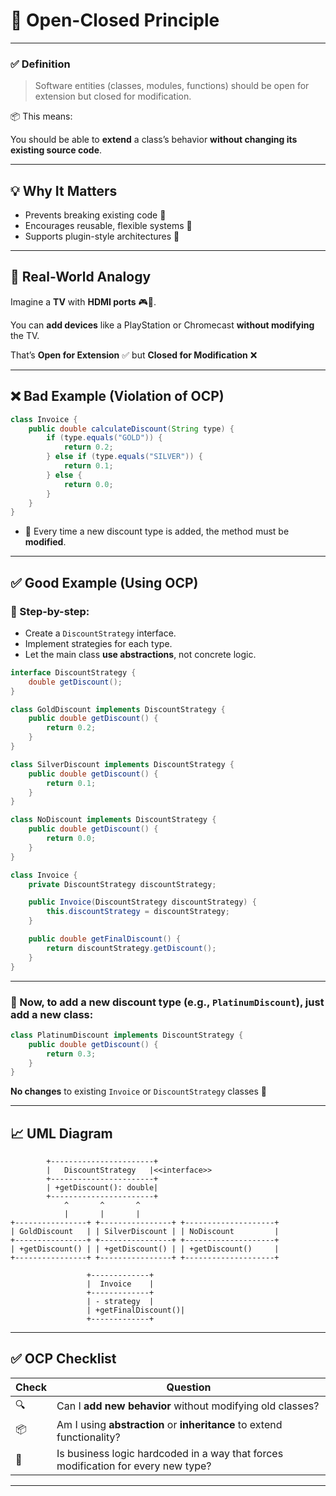 # 🧩 Open-Closed Principle

---

### ✅ **Definition**

> Software entities (classes, modules, functions) should be open for extension but closed for modification.
> 

📦 This means:

You should be able to **extend** a class’s behavior **without changing its existing source code**.

---

## 💡 **Why It Matters**

- Prevents breaking existing code 🔧
- Encourages reusable, flexible systems 🔁
- Supports plugin-style architectures 🔌

---

## 🔌 Real-World Analogy

Imagine a **TV** with **HDMI ports** 🎮🎥.

You can **add devices** like a PlayStation or Chromecast **without modifying** the TV.

That’s **Open for Extension** ✅ but **Closed for Modification** ❌

---

## ❌ **Bad Example (Violation of OCP)**

```java
class Invoice {
    public double calculateDiscount(String type) {
        if (type.equals("GOLD")) {
            return 0.2;
        } else if (type.equals("SILVER")) {
            return 0.1;
        } else {
            return 0.0;
        }
    }
}

```

- 🚨 Every time a new discount type is added, the method must be **modified**.

---

## ✅ **Good Example (Using OCP)**

### 🧩 Step-by-step:

- Create a `DiscountStrategy` interface.
- Implement strategies for each type.
- Let the main class **use abstractions**, not concrete logic.

```java
interface DiscountStrategy {
    double getDiscount();
}

class GoldDiscount implements DiscountStrategy {
    public double getDiscount() {
        return 0.2;
    }
}

class SilverDiscount implements DiscountStrategy {
    public double getDiscount() {
        return 0.1;
    }
}

class NoDiscount implements DiscountStrategy {
    public double getDiscount() {
        return 0.0;
    }
}

class Invoice {
    private DiscountStrategy discountStrategy;

    public Invoice(DiscountStrategy discountStrategy) {
        this.discountStrategy = discountStrategy;
    }

    public double getFinalDiscount() {
        return discountStrategy.getDiscount();
    }
}

```

---

### 🔁 Now, to add a new discount type (e.g., `PlatinumDiscount`), just add a new class:

```java
class PlatinumDiscount implements DiscountStrategy {
    public double getDiscount() {
        return 0.3;
    }
}

```

**No changes** to existing `Invoice` or `DiscountStrategy` classes 💯

---

## 📈 UML Diagram

```
        +-----------------------+
        |   DiscountStrategy   |<<interface>>
        +-----------------------+
        | +getDiscount(): double|
        +-----------------------+
            ^       ^       ^
            |       |       |
+----------------+ +----------------+ +--------------------+
| GoldDiscount   | | SilverDiscount | | NoDiscount         |
+----------------+ +----------------+ +--------------------+
| +getDiscount() | | +getDiscount() | | +getDiscount()     |
+----------------+ +----------------+ +--------------------+

                 +-------------+
                 |  Invoice    |
                 +-------------+
                 | - strategy  |
                 | +getFinalDiscount()|
                 +-------------+

```

---

## ✅ OCP Checklist

| Check | Question |
| --- | --- |
| 🔍 | Can I **add new behavior** without modifying old classes? |
| 📦 | Am I using **abstraction** or **inheritance** to extend functionality? |
| 🚫 | Is business logic hardcoded in a way that forces modification for every new type? |

---